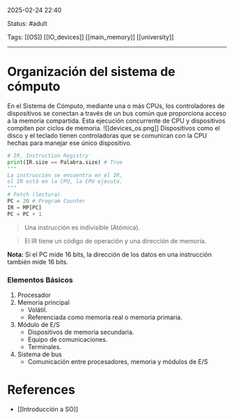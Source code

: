 2025-02-24 22:40

Status: #adult 

Tags: [[OS]] [[IO_devices]] [[main_memory]] [[university]]
___
# Organización del sistema de cómputo

En el Sistema de Cómputo, mediante una o más CPUs, los controladores de dispositivos se conectan a través de un bus común que proporciona acceso a la memoria compartida. Esta ejecución concurrente de CPU y dispositivos compiten por ciclos de memoria.
![[devices_os.png]]
Dispositivos como el disco y el teclado tienen controladoras que se comunican con la CPU hechas para manejar ese único dispositivo.

```python
# IR, Instruction Registry
print(IR.size == Palabra.size) # True
"""
La instrucción se encuentra en el IR, 
el IR está en la CPU, la CPU ejecuta.
"""
# Fetch (lectura)
PC = 20 # Program Counter
IR = MP[PC]
PC = PC + 1
```

>Una instrucción es indivisible (Atómica).

>El IR tiene un código de operación y una dirección de memoria.

**Nota:** Si el PC mide 16 bits, la dirección de los datos en una instrucción también mide 16 bits.
### Elementos Básicos
1. Procesador
2. Memoria principal
   - Volátil.
   - Referenciada como memoria real o memoria primaria.
3. Módulo de E/S
   - Dispositivos de memoria secundaria.
   - Equipo de comunicaciones.
   - Terminales.
4. Sistema de bus
   - Comunicación entre procesadores, memoria y módulos de E/S

# References

- [[Introducción a SO]]